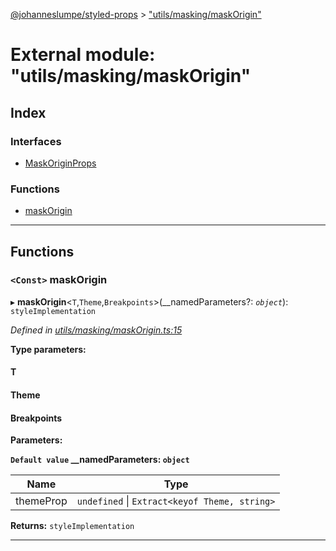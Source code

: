 [@johanneslumpe/styled-props](../README.md) > ["utils/masking/maskOrigin"](../modules/_utils_masking_maskorigin_.md)

# External module: "utils/masking/maskOrigin"

## Index

### Interfaces

* [MaskOriginProps](../interfaces/_utils_masking_maskorigin_.maskoriginprops.md)

### Functions

* [maskOrigin](_utils_masking_maskorigin_.md#maskorigin)

---

## Functions

<a id="maskorigin"></a>

### `<Const>` maskOrigin

▸ **maskOrigin**<`T`,`Theme`,`Breakpoints`>(__namedParameters?: *`object`*): `styleImplementation`

*Defined in [utils/masking/maskOrigin.ts:15](https://github.com/johanneslumpe/styled-props/blob/8e709f1/src/utils/masking/maskOrigin.ts#L15)*

**Type parameters:**

#### T 
#### Theme 
#### Breakpoints 
**Parameters:**

**`Default value` __namedParameters: `object`**

| Name | Type |
| ------ | ------ |
| themeProp | `undefined` \| `Extract<keyof Theme, string>` |

**Returns:** `styleImplementation`

___

